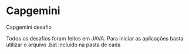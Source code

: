 # Capgemini
Capgemini desafio

Todos os desafios foram feitos em JAVA.
Para iniciar as aplicações basta utilizar o arquivo .bat incluido na pasta de cada 
